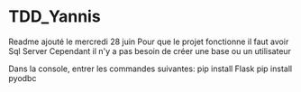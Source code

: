 # TDD_Yannis
Readme ajouté le mercredi 28 juin
Pour que le projet fonctionne il faut avoir Sql Server
Cependant il n'y a pas besoin de créer une base ou un utilisateur

Dans la console, entrer les commandes suivantes:
pip install Flask
pip install pyodbc

